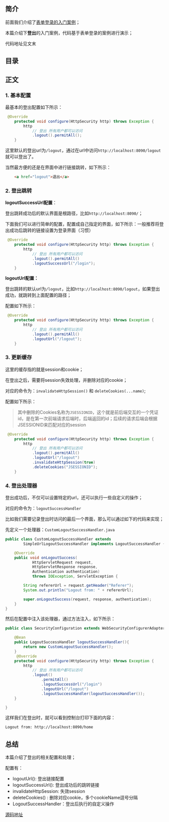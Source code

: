 

## 简介

前面我们介绍了[表单登录的入门案例](https://juejin.cn/post/7030306851762176007)；

本篇介绍下**登出**的入门案例，代码基于表单登录的案例进行演示；

代码地址见文末

## 目录



## 正文

### 1. 基本配置

最基本的登出配置如下所示：

```java
 @Override
    protected void configure(HttpSecurity http) throws Exception {
        http
            // 登出 所有用户都可以访问
            .logout().permitAll();
    }
```

这里默认的登出url为`/logout`，通过在url中访问`http://localhost:8090/logout`就可以登出了。

当然最方便的还是在界面中进行链接跳转，如下所示：

```html
    <a href="logout">退出</a>
```

### 2.  登出跳转

**logoutSuccessUrl配置**：

登出跳转成功后的默认界面是根路径，比如`http://localhost:8090/`；

下面我们可以进行简单的配置，配置成自己指定的界面，如下所示：一般推荐将登出成功后跳转的链接设置为登录界面（习惯）

```java
 @Override
    protected void configure(HttpSecurity http) throws Exception {
        http
            // 登出 所有用户都可以访问
            .logout().permitAll() 
            .logoutSuccessUrl("/login");
    }
```

**logoutUrl配置：**

登出跳转的默认url为`/logout`，比如`http://localhost:8090/logout`，如果登出成功，就跳转到上面配置的路径；

配置如下所示：

```java
 @Override
    protected void configure(HttpSecurity http) throws Exception {
        http
            // 登出 所有用户都可以访问
            .logout().permitAll() 
            .logoutUrl("/logout");
    }
```

### 3. 更新缓存

这里的缓存指的就是session和cookie；

在登出之后，需要将session失效处理，并删除对应的cookie；

对应的命令为：`invalidateHttpSession()` 和 `deleteCookies(...name)`;

配置如下所示：

> 其中删除的Cookies名称为`JSESSIONID`，这个就是前后端交互的一个凭证id，是在第一次前端请求后端时，后端返回的id；后续的请求后端会根据JSESSIONID来匹配对应的session

```java
 @Override
    protected void configure(HttpSecurity http) throws Exception {
        http
            // 登出 所有用户都可以访问
            .logout().permitAll() 
            .logoutUrl("/logout")
            .invalidateHttpSession(true)
            .deleteCookies("JSESSIONID");
    }
```

### 4. 登出处理器

登出成功后，不仅可以设置特定的url，还可以执行一些自定义的操作；

对应的命令为：`logoutSuccessHandler`

比如我们需要记录登出时访问的最后一个界面，那么可以通过如下的代码来实现；

先定义一个处理器：`CustomLogoutSuccessHandler.java`

```java
public class CustomLogoutSuccessHandler extends
        SimpleUrlLogoutSuccessHandler implements LogoutSuccessHandler {

    @Override
    public void onLogoutSuccess(
            HttpServletRequest request,
            HttpServletResponse response,
            Authentication authentication)
            throws IOException, ServletException {

        String refererUrl = request.getHeader("Referer");
        System.out.println("Logout from: " + refererUrl);

        super.onLogoutSuccess(request, response, authentication);
    }
}
```

然后在配置中注入该处理器，通过方法注入，如下所示：

```java
public class SecurityConfiguration extends WebSecurityConfigurerAdapter {

    @Bean
    public LogoutSuccessHandler logoutSuccessHandler(){
        return new CustomLogoutSuccessHandler();
    }
     @Override
    protected void configure(HttpSecurity http) throws Exception {
        http
            // 登出 所有用户都可以访问
            .logout()
                .permitAll()
                .logoutSuccessUrl("/login")
                .logoutUrl("/logout")
                .logoutSuccessHandler(logoutSuccessHandler());
    }

}

```

这样我们在登出时，就可以看到控制台打印下面的内容：

```bash
Logout from: http://localhost:8090/home
```

## 总结

本篇介绍了登出的相关配置和处理；

配置有：

- logoutUrl(): 登出链接配置
- logoutSuccessUrl(): 登出成功后的跳转链接
- invalidateHttpSession: 失效session
- deleteCookies() : 删除对应cookie，多个cookieName逗号分隔
- LogoutSuccessHandler：登出后执行的自定义操作

[源码地址](https://github.com/Jalon2015/spring-boot-demo/tree/master/demo-spring-security/demo-spring-security-logout)

